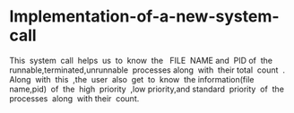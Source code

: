 # Implementation-of-a-new-system-call
This​ ​ system​ ​ call​ ​ helps​ ​ us​ ​ to​ ​ know​ ​ the​ ​ ​ FILE​ ​ NAME and​ ​ PID​ ​ of​ ​ the​ ​ runnable,terminated,unrunnable​ ​ processes along​ ​ with​ ​ their​ ​ total​ ​ count​ ​ . Along​ ​ with​ ​ this​ ​ ,the​ ​ user​ ​ also​ ​ get​ ​ to​ ​ know​ ​ the information(file​ ​ name,pid)​ ​ of​ ​ the​ ​ high​ ​ priority​ ​ ,low priority,and​ ​ standard​ ​ priority​ ​ of​ ​ the​ ​ processes​ ​ along​ ​ with their​ ​ count.
